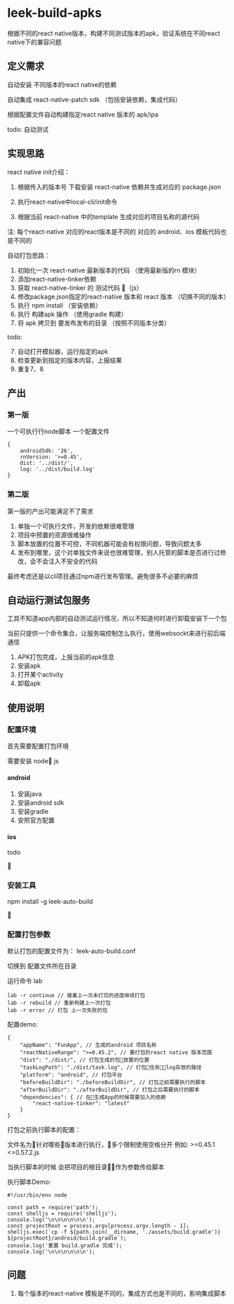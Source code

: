 # leek-build-apks
根据不同的react native版本，构建不同测试版本的apk，验证系统在不同react native下的兼容问题


## 定义需求


自动安装 不同版本的react native的依赖

自动集成 react-native-patch sdk （包括安装依赖，集成代码）

根据配置文件自动构建指定react native 版本的 apk/ipa

todo:
自动测试


## 实现思路

react native init介绍：

1. 根据传入的版本号 下载安装 react-native 依赖并生成对应的 package.json

2. 执行react-native中local-cli/init命令

3. 根据当前 react-native 中的template 生成对应的项目名称的源代码


注: 每个react-native 对应的react版本是不同的 对应的 android、ios 模板代码也是不同的


自动打包思路：

1. 初始化一次 react-native 最新版本的代码 （使用最新版的rn 模块）
2. 添加react-native-tinker依赖
2. 获取 react-native-tinker 的 测试代码 （js）
3. 修改package.json指定的react-native 版本和 react 版本 （切换不同的版本）
4. 执行 npm install （安装依赖）
5. 执行 构建apk 操作 （使用gradle 构建）
6. 将 apk 拷贝到 要发布发布的目录 （按照不同版本分类）

todo:

7. 自动打开模拟器，运行指定的apk
8. 检查更新到指定的版本内容，上报结果
9. 重复7、8

## 产出

### 第一版
一个可执行行node脚本
一个配置文件
```
{
    androidSdk: '26',
    rnVersion: '>=0.45',
    dist: '../dist/',
    log: '../dist/build.log'
}
```

### 第二版
第一版的产出可能满足不了需求
1. 单独一个可执行文件，开发的依赖很难管理
2. 项目中预置的资源很难操作
3. 脚本放置的位置不可控，不同机器可能会有权限问题，导致问题太多
4. 发布到哪里，这个对单独文件来说也很难管理，别人托管的脚本是否进行过修改，会不会注入不安全的代码

最终考虑还是以cli项目通过npm进行发布管理。避免很多不必要的麻烦


## 自动运行测试包服务

工具不知道app内部的自动测试运行情况，所以不知道何时进行卸载安装下一个包

当前只提供一个命令集合，让服务端控制怎么执行，使用websockt来进行前后端通信

1. APK打包完成，上报当前的apk信息
2. 安装apk
3. 打开某个activity
4. 卸载apk






## 使用说明


### 配置环境
首先需要配置打包环境

需要安装 node js

#### android

1. 安装java
2. 安装android sdk
3. 安装gradle
4. 安照官方配置


#### ios

todo



### 安装工具
npm install -g leek-auto-build 


### 配置打包参数

默认打包的配置文件为： leek-auto-build.conf

切换到 配置文件所在目录

运行命令 lab

```
lab -r continue // 接着上一次未打完的进度继续打包
lab -r rebuild // 重新构建上一次打包
lab -r error // 打包 上一次失败的包
```

配置demo:

```
{
    "appName": "FunApp", // 生成的android 项目名称
    "reactNativeRange": ">=0.45.2", // 要打包的react native 版本范围
    "dist": "./dist/", // 打包生成的包放置的位置
    "taskLogPath": "./dist/task.log", // 打包任务log存放的路径
    "platform": "android", // 打包平台
    "beforeBuildDir": "./beforeBuildDir", // 打包之前需要执行的脚本
    "afterBuildDir": "./afterBuildDir", // 打包之后需要执行的脚本
    "dependencies": { // 在生成App的时候需要加入的依赖
        "react-native-tinker": "latest"
    }
}

````

打包之前执行脚本的配置：

文件名为针对哪些版本进行执行，多个限制使用空格分开 例如: >=0.45.1 <=0.57.2.js 

当执行脚本的时候 会把项目的根目录作为参数传给脚本

执行脚本Demo:

```
#!/usr/bin/env node

const path = require('path');
const shelljs = require('shelljs');
console.log('\n\n\n\n\n\n');
const projectRoot = process.argv[process.argv.length - 1];
shelljs.exec(`cp -f ${path.join(__dirname, './assets/build.gradle')} ${projectRoot}/android/build.gradle`);
console.log('重置 build.gradle 完成');
console.log('\n\n\n\n\n\n');
````



## 问题
1. 每个版本的react-native 模板是不同的，集成方式也是不同的，影响集成脚本

